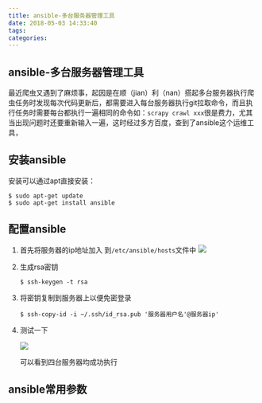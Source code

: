 ```yaml
---
title: ansible-多台服务器管理工具
date: 2018-05-03 14:33:40
tags:
categories:
---
```


## ansible-多台服务器管理工具

最近爬虫又遇到了麻烦事，起因是在顺（jian）利（nan）搭起多台服务器执行爬虫任务时发现每次代码更新后，都需要进入每台服务器执行git拉取命令，而且执行任务时需要每台都执行一遍相同的命令如：`scrapy crawl xxx`很是费力，尤其当出现问题时还要重新输入一遍，这时经过多方百度，查到了ansible这个运维工具，

<!--more-->

## 安装ansible

安装可以通过apt直接安装：

```shell
$ sudo apt-get update
$ sudo apt-get install ansible 
```

## 配置ansible

1. 首先将服务器的ip地址加入 到`/etc/ansible/hosts`文件中
   ![](http://otzriul1v.bkt.clouddn.com/18-5-3/93227311.jpg)

2. 生成rsa密钥

   ```shell
   $ ssh-keygen -t rsa
   ```

3. 将密钥复制到服务器上以便免密登录

   ```shell
   $ ssh-copy-id -i ~/.ssh/id_rsa.pub '服务器用户名'@服务器ip'
   ```

4. 测试一下

   ![](http://otzriul1v.bkt.clouddn.com/18-5-5/94494715.jpg)

   可以看到四台服务器均成功执行


## ansible常用参数

